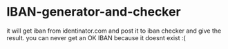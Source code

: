 # IBAN-generator-and-checker
it will get iban from identinator.com and post it to iban checker and give the result.
you can never get an OK IBAN because it doesnt exist :(
